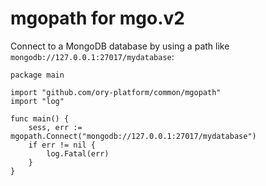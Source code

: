 # mgopath for mgo.v2

Connect to a MongoDB database by using a path like `mongodb://127.0.0.1:27017/mydatabase`:

```
package main

import "github.com/ory-platform/common/mgopath"
import "log"

func main() {
    sess, err := mgopath.Connect("mongodb://127.0.0.1:27017/mydatabase")
    if err != nil {
        log.Fatal(err)
    }
}
```